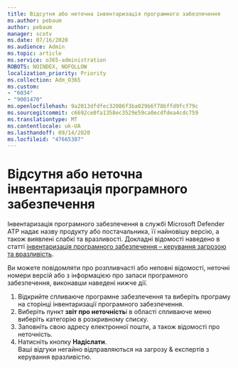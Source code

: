 ```yaml
---
title: Відсутня або неточна інвентаризація програмного забезпечення
ms.author: pebaum
author: pebaum
manager: scotv
ms.date: 07/16/2020
ms.audience: Admin
ms.topic: article
ms.service: o365-administration
ROBOTS: NOINDEX, NOFOLLOW
localization_priority: Priority
ms.collection: Adm_O365
ms.custom:
- "6034"
- "9001470"
ms.openlocfilehash: 9a2013dfdfec32086f3ba029b6f78bffd9fcf79c
ms.sourcegitcommit: c6692ce0fa1358ec3529e59ca0ecdfdea4cdc759
ms.translationtype: MT
ms.contentlocale: uk-UA
ms.lasthandoff: 09/14/2020
ms.locfileid: "47665307"
---
```

# <a name="software-inventory-is-missing-or-inaccurate"></a>Відсутня або неточна інвентаризація програмного забезпечення

Інвентаризація програмного забезпечення в службі Microsoft Defender ATP надає назву продукту або постачальника, її найновішу версію, а також виявлені слабкі та вразливості. Докладні відомості наведено в статті [інвентаризація програмного забезпечення – керування загрозою та вразливість](https://docs.microsoft.com/windows/security/threat-protection/microsoft-defender-atp/tvm-software-inventory).

Ви можете повідомляти про розпливчасті або неповні відомості, неточні номери версій або з інформацією про запаси програмного забезпечення, виконавши наведені нижче дії.  

1. Відкрийте спливаюче програмне забезпечення та виберіть програму на сторінці інвентаризації програмного забезпечення.
2. Виберіть пункт **звіт про неточність**і в області спливаюче меню виберіть категорію в розкривному списку.
3. Заповніть свою адресу електронної пошти, а також відомості про неточність.
4. Натисніть кнопку **Надіслати**.</br>
    Ваші відгуки негайно відправляються на загрозу & експертів з керування вразливістю.